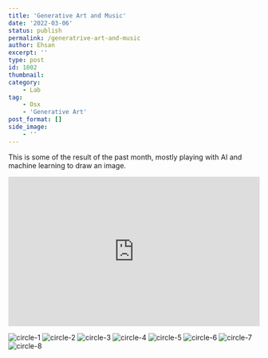 ```yaml
---
title: 'Generative Art and Music'
date: '2022-03-06'
status: publish
permalink: /generatrive-art-and-music
author: Ehsan
excerpt: ''
type: post
id: 1002
thumbnail: 
category:
    - Lab
tag:
    - Osx
    - 'Generative Art'
post_format: []
side_image:
    - ''
---
```

This is some of the result of the past month, mostly playing with AI and machine learning to draw an image.

<iframe width="100%" height="300" scrolling="no" frameborder="no" allow="autoplay" src="https://w.soundcloud.com/player/?url=https%3A//api.soundcloud.com/tracks/1224273118&color=%23ff5500&auto_play=false&hide_related=false&show_comments=true&show_user=true&show_reposts=false&show_teaser=true&visual=true"></iframe>


![circle-1](./1.jpg)
![circle-2](./2.jpg)
![circle-3](./3.jpg)
![circle-4](./4.jpg)
![circle-5](./5.jpg)
![circle-6](./6.jpg)
![circle-7](./7.jpg)
![circle-8](./8.jpg)
